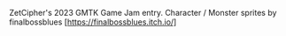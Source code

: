 ZetCipher's 2023 GMTK Game Jam entry.
Character / Monster sprites by finalbossblues [https://finalbossblues.itch.io/]
